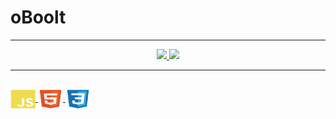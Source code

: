 # oBoolt

---

<!-- [![Anurag's GitHub stats](https://github-readme-stats.vercel.app/api?username=oBoolt&theme=github_dark&show_icons=true&count_private=true)](https://github.com/oBoolt)
[![Top Langs](https://github-readme-stats.vercel.app/api/top-langs/?username=oBoolt&layout=compact&langs_count=7&theme=github_dark)](https://github.com/oBoolt) -->
<div align="center">
  <a href="https://github.com/oBoolt">
  <img height="180em" src="https://github-readme-stats.vercel.app/api?username=oBoolt&theme=github_dark&show_icons=true&count_private=true"/>
  <img height="180em" src="https://github-readme-stats.vercel.app/api/top-langs/?username=oBoolt&layout=compact&langs_count=7&theme=github_dark"/>
</div>

---

<div style="display: inline_block"><br>
  <img align="center" alt="Js" height="30" width="40" src="https://raw.githubusercontent.com/devicons/devicon/master/icons/javascript/javascript-plain.svg">
  <img align="center" alt="HTML" height="30" width="40" src="https://raw.githubusercontent.com/devicons/devicon/master/icons/html5/html5-original.svg">
  <img align="center" alt="CSS" height="30" width="40" src="https://raw.githubusercontent.com/devicons/devicon/master/icons/css3/css3-original.svg">
</div>
  
  ##

